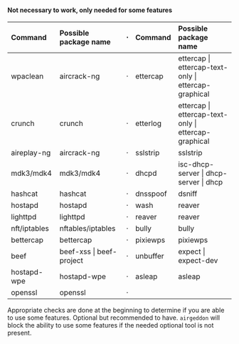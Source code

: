 #### Not necessary to work, only needed for some features

 Command      | Possible package name    | &#8901; | Command  | Possible package name                                
:-------------|:-------------------------|:-------:|:---------|:-----------------------------------------------------
 wpaclean     | aircrack-ng              | &#8901; | ettercap | ettercap \| ettercap-text-only \| ettercap-graphical
 crunch       | crunch                   | &#8901; | etterlog | ettercap \| ettercap-text-only \| ettercap-graphical
 aireplay-ng  | aircrack-ng              | &#8901; | sslstrip | sslstrip                                             
 mdk3/mdk4    | mdk3/mdk4                | &#8901; | dhcpd    | isc-dhcp-server \| dhcp-server \| dhcp               
 hashcat      | hashcat                  | &#8901; | dnsspoof | dsniff                                               
 hostapd      | hostapd                  | &#8901; | wash     | reaver                                               
 lighttpd     | lighttpd                 | &#8901; | reaver   | reaver                                               
 nft/iptables | nftables/iptables        | &#8901; | bully    | bully                                                
 bettercap    | bettercap                | &#8901; | pixiewps | pixiewps                                             
 beef         | beef-xss \| beef-project | &#8901; | unbuffer | expect \| expect-dev                                 
 hostapd-wpe  | hostapd-wpe              | &#8901; | asleap   | asleap                                               
 openssl      | openssl                  | &#8901; |          |                                                      

Appropriate checks are done at the beginning to determine if you are able to use some features. Optional but recommended to have. `airgeddon` will block the ability to use some features if the needed optional tool is not present.